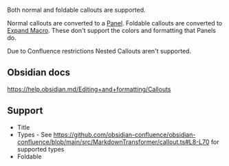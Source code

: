 Both normal and foldable callouts are supported. 

Normal callouts are converted to a [Panel](https://support.atlassian.com/confluence-cloud/docs/insert-the-info-tip-note-and-warning-macros/). 
Foldable callouts are converted to [Expand Macro](https://support.atlassian.com/confluence-cloud/docs/insert-the-expand-macro/). These don't support the colors and formatting that Panels do. 

Due to Confluence restrictions Nested Callouts aren't supported. 

## Obsidian docs
https://help.obsidian.md/Editing+and+formatting/Callouts

## Support
- Title
- Types - See https://github.com/obsidian-confluence/obsidian-confluence/blob/main/src/MarkdownTransformer/callout.ts#L8-L70 for supported types
- Foldable




